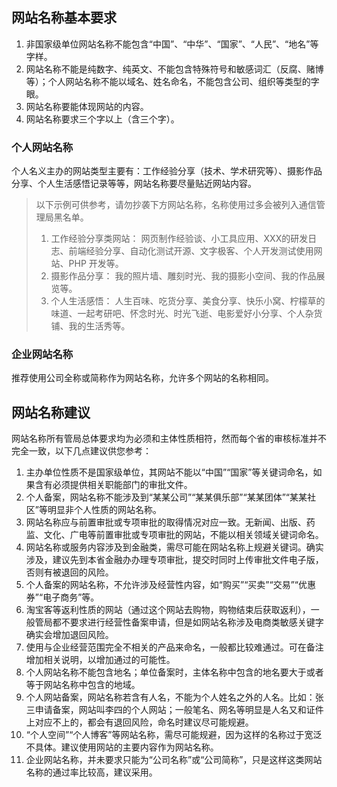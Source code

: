 ## 网站名称基本要求

1. 非国家级单位网站名称不能包含“中国”、“中华”、“国家”、“人民”、“地名”等字样。
2. 网站名称不能是纯数字、纯英文、不能包含特殊符号和敏感词汇（反腐、赌博等）；个人网站名称不能以域名、姓名命名，不能包含公司、组织等类型的字眼。
3. 网站名称要能体现网站的内容。
4. 网站名称要求三个字以上（含三个字）。


### 个人网站名称

个人名义主办的网站类型主要有：工作经验分享（技术、学术研究等）、摄影作品分享、个人生活感悟记录等等，网站名称要尽量贴近网站内容。

>以下示例可供参考，请勿抄袭下方网站名称，名称使用过多会被列入通信管理局黑名单。
>1. 工作经验分享类网站： 网页制作经验谈、小工具应用、XXX的研发日志、前端经验分享、自动化测试开源、文字极客、个人开发测试使用网站、PHP 开发等。
>2. 摄影作品分享： 我的照片墙、雕刻时光、我的摄影小空间、我的作品展览等。
>3. 个人生活感悟： 人生百味、吃货分享、美食分享、快乐小窝、柠檬草的味道、一起考研吧、怀念时光、时光飞逝、电影爱好小分享、个人杂货铺、我的生活秀等。

### 企业网站名称

推荐使用公司全称或简称作为网站名称，允许多个网站的名称相同。


## 网站名称建议

网站名称所有管局总体要求均为必须和主体性质相符，然而每个省的审核标准并不完全一致，以下几点建议供您参考：

1. 主办单位性质不是国家级单位，其网站不能以“中国”“国家”等关键词命名，如果含有必须提供相关职能部门的审批文件。
2. 个人备案，网站名称不能涉及到“某某公司”“某某俱乐部”“某某团体”“某某社区”等明显非个人性质的网站名称。
3. 网站名称应与前置审批或专项审批的取得情况对应一致。无新闻、出版、药监、文化、广电等前置审批或专项审批的网站，不能以相关领域关键词命名。
4. 网站名称或服务内容涉及到金融类，需尽可能在网站名称上规避关键词。确实涉及，建议先到本省金融办办理专项审批，提交时同时上传审批文件电子版，否则有被退回的风险。
5. 个人备案的网站名称，不允许涉及经营性内容，如“购买”“买卖”“交易”“优惠券”“电子商务”等。
6. 淘宝客等返利性质的网站（通过这个网站去购物，购物结束后获取返利），一般管局都不要求进行经营性备案申请，但是如网站名称涉及电商类敏感关键字确实会增加退回风险。
7. 使用与企业经营范围完全不相关的产品来命名，一般都比较难通过。可在备注增加相关说明，以增加通过的可能性。
8. 个人网站名称不能包含地名；单位备案时，主体名称中包含的地名要大于或者等于网站名称中包含的地域。
9. 个人网站备案，网站名称若含有人名，不能为个人姓名之外的人名。比如：张三申请备案，网站叫李四的个人网站；一般笔名、网名等明显是人名又和证件上对应不上的，都会有退回风险，命名时建议尽可能规避。
10. “个人空间”“个人博客”等网站名称，需尽可能规避，因为这样的名称过于宽泛不具体。建议使用网站的主要内容作为网站名称。
11. 企业网站名称，并未要求只能为“公司名称”或“公司简称”，只是这样这类网站名称的通过率比较高，建议采用。
